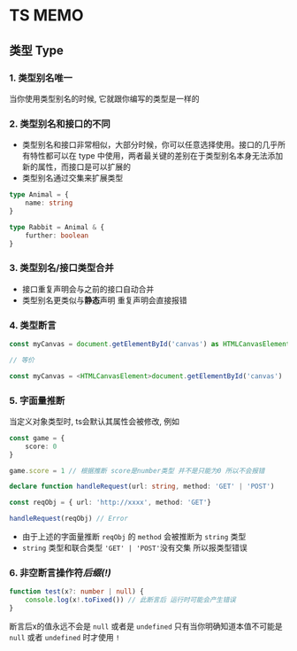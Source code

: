 # TS MEMO

## 类型 Type

### 1. 类型别名唯一

当你使用类型别名的时候, 它就跟你编写的类型是一样的

### 2. 类型别名和接口的不同

- 类型别名和接口非常相似，大部分时候，你可以任意选择使用。接口的几乎所有特性都可以在 type 中使用，两者最关键的差别在于类型别名本身无法添加新的属性，而接口是可以扩展的
- 类型别名通过交集来扩展类型

```ts
type Animal = {
    name: string
}

type Rabbit = Animal & {
    further: boolean
}
```

### 3. 类型别名/接口类型合并

- 接口重复声明会与之前的接口自动合并
- 类型别名更类似与**静态**声明 重复声明会直接报错

### 4. 类型断言

```ts
const myCanvas = document.getElementById('canvas') as HTMLCanvasElement

// 等价

const myCanvas = <HTMLCanvasElement>document.getElementById('canvas')

```

### 5. 字面量推断

当定义对象类型时, ts会默认其属性会被修改, 例如

```ts
const game = {
    score: 0
}

game.score = 1 // 根据推断 score是number类型 并不是只能为0 所以不会报错
```

```ts
declare function handleRequest(url: string, method: 'GET' | 'POST')

const reqObj = { url: 'http://xxxx', method: 'GET'}

handleRequest(reqObj) // Error 
```
- 由于上述的字面量推断 `reqObj` 的 `method` 会被推断为 `string` 类型
- `string` 类型和联合类型 `'GET' | 'POST'`没有交集 所以报类型错误

### 6. 非空断言操作符*后缀(!)*

```ts
function test(x?: number | null) {
    console.log(x!.toFixed()) // 此断言后 运行时可能会产生错误
}
```

断言后x的值永远不会是 `null` 或者是 `undefined`
只有当你明确知道本值不可能是 `null` 或者 `undefined` 时才使用 `!`